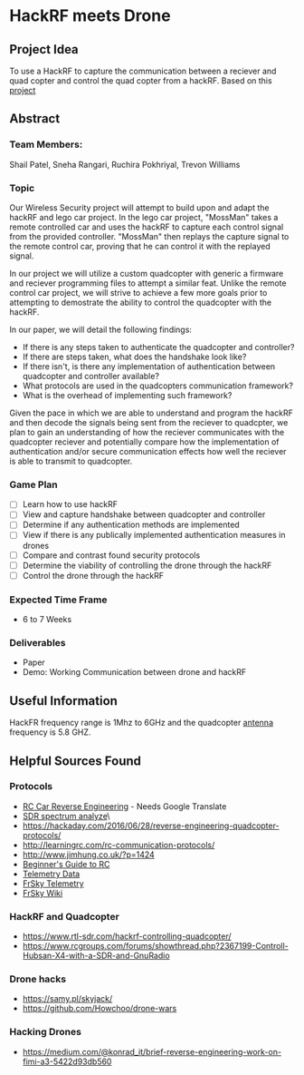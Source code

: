 # HackRF meets Drone

## Project Idea
To use a HackRF to capture the communication between a reciever and quad copter and control the quad copter from a hackRF.
Based on this [project](https://ossmann.blogspot.com/2013/06/hackrf-lego-car.html)

## Abstract
### Team Members:
Shail Patel, Sneha Rangari, Ruchira Pokhriyal, Trevon Williams

### Topic
Our Wireless Security project will attempt to build upon and adapt the hackRF and lego car project. In the lego car project, "MossMan" takes a remote controlled car and uses the hackRF to capture each control signal from the provided controller. "MossMan" then replays the capture signal to the remote control car, proving that he can control it with the replayed signal. 

In our project we will utilize a custom quadcopter with generic a firmware and reciever programming files to attempt a similar feat. Unlike the remote control car project, we will strive to achieve a few more goals prior to attempting to demostrate the ability to control the quadcopter with the hackRF. 

In our paper, we will detail the following findings:
- If there is any steps taken to authenticate the quadcopter and controller?
- If there are steps taken, what does the handshake look like?
- If there isn't, is there any implementation of authentication between quadcopter and controller available?
- What protocols are used in the quadcopters communication framework?
- What is the overhead of implementing such framework?

Given the pace in which we are able to understand and program the hackRF and then decode the signals being sent from the reciever to quadcpter, we plan to gain an understanding of how the reciever communicates with the quadcopter reciever and potentially compare how the implementation of authentication and/or secure communication effects how well the reciever is able to transmit to quadcopter. 

### Game Plan
- [ ] Learn how to use hackRF
- [ ] View and capture handshake between quadcopter and controller
- [ ] Determine if any authentication methods are implemented
- [ ] View if there is any publically implemented authentication measures in drones
- [ ] Compare and contrast found security protocols
- [ ] Determine the viability of controlling the drone through the hackRF
- [ ] Control the drone through the hackRF

### Expected Time Frame
- 6 to 7 Weeks 

### Deliverables
- Paper
- Demo: Working Communication between drone and hackRF 

## Useful Information
HackFR frequency range is 1Mhz to 6GHz and the quadcopter [antenna](https://fpv-flightclub.com/products/lumenier-axii-stubby-5-8ghz-antenna-rhcp/) frequency is 5.8 GHZ.

## Helpful Sources Found

### Protocols
- [RC Car Reverse Engineering](https://habr.com/en/post/325894/.it/) - Needs Google Translate
- [SDR spectrum analyze](https://majek.sh/en/rtl2832u-spectrum-analyzer-part-2/)\
- https://hackaday.com/2016/06/28/reverse-engineering-quadcopter-protocols/
- http://learningrc.com/rc-communication-protocols/
- http://www.jimhung.co.uk/?p=1424
- [Beginner's Guide to RC](https://www.rcgroups.com/forums/showthread.php?2301242-The-Beginners-Guide-to-RC-Protocols)
- [Telemetry Data](https://www.rcgroups.com/forums/showthread.php?2245978-FrSky-S-Port-telemetry-library-easy-to-use-and-configurable)
- [FrSky Telemetry](http://ardupilot.org/copter/docs/common-frsky-telemetry.html)
- [FrSky Wiki](http://wiki.flexinnovations.com/wiki/Aura/FrSkyUse)

### HackRF and Quadcopter
- https://www.rtl-sdr.com/hackrf-controlling-quadcopter/
- https://www.rcgroups.com/forums/showthread.php?2367199-Controll-Hubsan-X4-with-a-SDR-and-GnuRadio
### Drone hacks
- https://samy.pl/skyjack/
- https://github.com/Howchoo/drone-wars
### Hacking Drones
- https://medium.com/@konrad_it/brief-reverse-engineering-work-on-fimi-a3-5422d93db560

